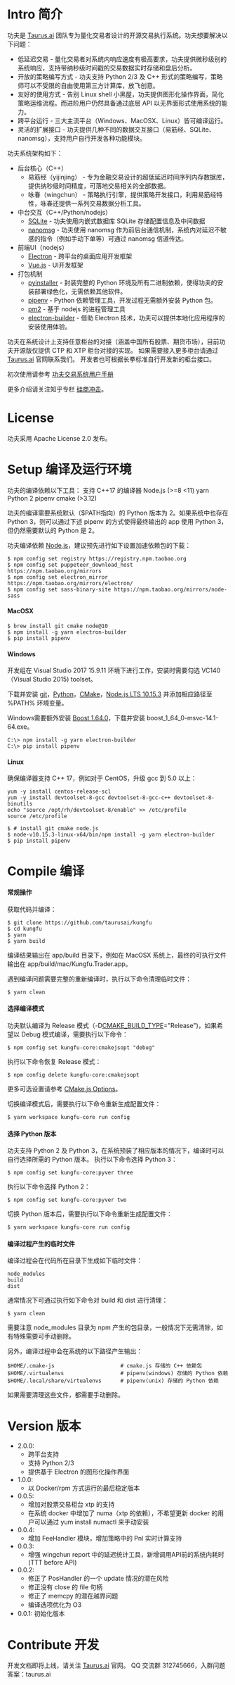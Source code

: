 Intro 简介
========

功夫是 [Taurus.ai](http://taurus.ai) 团队专为量化交易者设计的开源交易执行系统。功夫想要解决以下问题：
* 低延迟交易 - 量化交易者对系统内响应速度有极高要求，功夫提供微秒级别的系统响应，支持带纳秒级时间戳的交易数据实时存储和盘后分析。
* 开放的策略编写方式 - 功夫支持 Python 2/3 及 C++ 形式的策略编写，策略师可以不受限的自由使用第三方计算库，放飞创意。
* 友好的使用方式 - 告别 Linux shell 小黑屋，功夫提供图形化操作界面，简化策略运维流程。而进阶用户仍然具备通过底层 API 以无界面形式使用系统的能力。
* 跨平台运行 - 三大主流平台（Windows、MacOSX、Linux）皆可编译运行。
* 灵活的扩展接口 - 功夫提供几种不同的数据交互接口（易筋经、SQLite、nanomsg），支持用户自行开发各种功能模块。

功夫系统架构如下：
* 后台核心（C++）
  * 易筋经（yijinjing） - 专为金融交易设计的超低延迟时间序列内存数据库，提供纳秒级时间精度，可落地交易相关的全部数据。
  * 咏春（wingchun） - 策略执行引擎，提供策略开发接口，利用易筋经特性，咏春还提供一系列交易数据分析工具。
* 中台交互（C++/Python/nodejs）
  * [SQLite](https://www.sqlite.org/index.html) - 功夫使用内嵌式数据库 SQLite 存储配置信息及中间数据
  * [nanomsg](https://nanomsg.org) - 功夫使用 nanomsg 作为前后台通信机制，系统内对延迟不敏感的指令（例如手动下单等）可通过 nanomsg 信道传达。
* 前端UI（nodejs）
  * [Electron](https://electronjs.org) - 跨平台的桌面应用开发框架
  * [Vue.js](https://vuejs.org) - UI开发框架
* 打包机制
  * [pyinstaller](https://pyinstaller.readthedocs.io/en/stable/) - 封装完整的 Python 环境及所有二进制依赖，使得功夫的安装部署绿色化，无需依赖其他软件。
  * [pipenv](https://pipenv.readthedocs.io) - Python 依赖管理工具，开发过程无需额外安装 Python 包。
  * [pm2](https://pm2.io) - 基于 nodejs 的进程管理工具
  * [electron-builder](https://www.electron.build) - 借助 Electron 技术，功夫可以提供本地化应用程序的安装使用体验。

功夫在系统设计上支持任意柜台的对接（涵盖中国所有股票、期货市场），目前功夫开源版仅提供 CTP 和 XTP 柜台对接的实现。
如果需要接入更多柜台请通过 [Taurus.ai](http://taurus.ai) 官网联系我们。
开发者也可根据长拳标准自行开发新的柜台接口。

初次使用请参考 [功夫交易系统用户手册](https://app.gitbook.com/@taurusai/s/kungfu-userdoc/)

更多介绍请关注知乎专栏 [硅商冲击](https://zhuanlan.zhihu.com/silicontrader)。

License
==========

功夫采用 Apache License 2.0 发布。

Setup 编译及运行环境
=============

功夫的编译依赖以下工具：
支持 C++17 的编译器
Node.js (>=8 <11)
yarn
Python 2
pipenv
cmake (>3.12)

功夫的编译需要系统默认（$PATH指向）的 Python 版本为 2。如果系统中也存在 Python 3，则可以通过下述 pipenv 的方式使得最终输出的 app 使用 Python 3，但仍然需要默认的 Python 是 2。

功夫编译依赖 [Node.js](https://nodejs.org)，建议预先进行如下设置加速依赖包的下载：
```
$ npm config set registry https://registry.npm.taobao.org
$ npm config set puppeteer_download_host https://npm.taobao.org/mirrors
$ npm config set electron_mirror https://npm.taobao.org/mirrors/electron/
$ npm config set sass-binary-site https://npm.taobao.org/mirrors/node-sass
```

#### MacOSX

```
$ brew install git cmake node@10
$ npm install -g yarn electron-builder
$ pip install pipenv
```

#### Windows

开发组在 Visual Studio 2017 15.9.11 环境下进行工作，安装时需要勾选 VC140（Visual Studio 2015) toolset。

下载并安装 [git](https://git-scm.com/download/win)，[Python](https://www.python.org/downloads/windows/)，[CMake](https://cmake.org/install/)，[Node.js LTS 10.15.3](https://nodejs.org/en/download/) 并添加相应路径至 %PATH% 环境变量。

Windows需要额外安装 [Boost 1.64.0](https://sourceforge.net/projects/boost/files/boost-binaries/1.64.0/)，下载并安装 boost_1_64_0-msvc-14.1-64.exe。

```
C:\> npm install -g yarn electron-builder
C:\> pip install pipenv
```

#### Linux

确保编译器支持 C++ 17，例如对于 CentOS，升级 gcc 到 5.0 以上：

```
yum -y install centos-release-scl
yum -y install devtoolset-8-gcc devtoolset-8-gcc-c++ devtoolset-8-binutils
echo "source /opt/rh/devtoolset-8/enable" >> /etc/profile
source /etc/profile
```

```
$ # install git cmake node.js
$ node-v10.15.3-linux-x64/bin/npm install -g yarn electron-builder
$ pip install pipenv
```

Compile 编译
==========

#### 常规操作

获取代码并编译：
```
$ git clone https://github.com/taurusai/kungfu
$ cd kungfu
$ yarn
$ yarn build
```

编译结果输出在 app/build 目录下，例如在 MacOSX 系统上，最终的可执行文件输出在 app/build/mac/Kungfu.Trader.app。

遇到编译问题需要完整的重新编译时，执行以下命令清理临时文件：
```
$ yarn clean
```

#### 选择编译模式

功夫默认编译为 Release 模式（-D[CMAKE_BUILD_TYPE](https://cmake.org/cmake/help/v3.12/variable/CMAKE_BUILD_TYPE.html)="Release")，如果希望以 Debug 模式编译，需要执行以下命令：
```
$ npm config set kungfu-core:cmakejsopt "debug"
```

执行以下命令恢复 Release 模式：
```
$ npm config delete kungfu-core:cmakejsopt
```

更多可选设置请参考 [CMake.js Options](https://www.npmjs.com/package/cmake-js)。

切换编译模式后，需要执行以下命令重新生成配置文件：
```
$ yarn workspace kungfu-core run config
```


#### 选择 Python 版本

功夫支持 Python 2 及 Python 3，在系统预装了相应版本的情况下，编译时可以自行选择所需的 Python 版本。
执行以下命令选择 Python 3：
```
$ npm config set kungfu-core:pyver three
```

执行以下命令选择 Python 2：
```
$ npm config set kungfu-core:pyver two
```

切换 Python 版本后，需要执行以下命令重新生成配置文件：
```
$ yarn workspace kungfu-core run config
```

#### 编译过程产生的临时文件

编译过程会在代码所在目录下生成如下临时文件：
```
node_modules
build
dist
```
通常情况下可通过执行如下命令对 build 和 dist 进行清理：
```
$ yarn clean
```
需要注意 node_modules 目录为 npm 产生的包目录，一般情况下无需清除，如有特殊需要可手动删除。

另外，编译过程中会在系统的以下路径产生输出：
```
$HOME/.cmake-js                     # cmake.js 存储的 C++ 依赖包
$HOME/.virtualenvs                  # pipenv(windows) 存储的 Python 依赖
$HOME/.local/share/virtualenvs      # pipenv(unix) 存储的 Python 依赖
```
如果需要清理这些文件，都需要手动删除。

Version 版本
=============

* 2.0.0:
    * 跨平台支持
    * 支持 Python 2/3
    * 提供基于 Electron 的图形化操作界面
* 1.0.0:
    * 以 Docker/rpm 方式运行的最后稳定版本
* 0.0.5:
    * 增加对股票交易柜台 xtp 的支持
    * 在系统 docker 中增加了 numa（xtp 的依赖），不希望更新 docker 的用户可以通过 yum install numactl 来手动安装
* 0.0.4:
    * 增加 FeeHandler 模块，增加策略中的 Pnl 实时计算支持
* 0.0.3:
    * 增强 wingchun report 中的延迟统计工具，新增调用API前的系统内耗时 (TTT before API)
* 0.0.2:
    * 修正了 PosHandler 的一个 update 情况的潜在风险
    * 修正没有 close 的 file 句柄
    * 修正了 memcpy 的潜在越界问题
    * 编译选项优化为 O3
* 0.0.1:
    初始化版本

Contribute 开发
=============

开发文档即将上线，请关注 [Taurus.ai](http://taurus.ai) 官网。
QQ 交流群 312745666，入群问题答案：taurus.ai